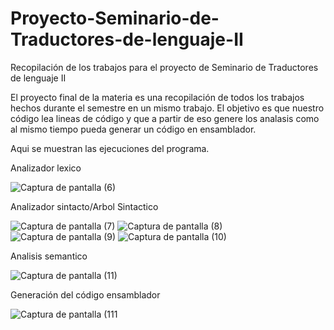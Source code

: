 # Proyecto-Seminario-de-Traductores-de-lenguaje-II
Recopilación de los trabajos para el proyecto de Seminario de Traductores de lenguaje II

El proyecto final de la materia es una recopilación de todos los trabajos hechos durante el semestre en un mismo trabajo. El objetivo es que nuestro código lea lineas de código y que a partir de eso genere los analasis como al mismo tiempo pueda generar un código en ensamblador.

Aqui se muestran las ejecuciones del programa. 


Analizador lexico 

![Captura de pantalla (6)](https://github.com/Orlando-Javier-Loredo-Padilla/Proyecto-Seminario-de-Traductores-de-lenguaje-II/assets/123122353/eb415ee8-c28c-4e9c-8a67-2fec12ccec6d)

Analizador sintacto/Arbol Sintactico 

![Captura de pantalla (7)](https://github.com/Orlando-Javier-Loredo-Padilla/Proyecto-Seminario-de-Traductores-de-lenguaje-II/assets/123122353/c4b0be91-2b27-4be7-8c36-c6094de3a798)
![Captura de pantalla (8)](https://github.com/Orlando-Javier-Loredo-Padilla/Proyecto-Seminario-de-Traductores-de-lenguaje-II/assets/123122353/47626491-8b55-489a-bfd7-bf87729800b0)
![Captura de pantalla (9)](https://github.com/Orlando-Javier-Loredo-Padilla/Proyecto-Seminario-de-Traductores-de-lenguaje-II/assets/123122353/5255a3d8-7c62-43f1-adae-a0be9aec9017)
![Captura de pantalla (10)](https://github.com/Orlando-Javier-Loredo-Padilla/Proyecto-Seminario-de-Traductores-de-lenguaje-II/assets/123122353/8f22f230-32e0-495c-9f6f-906bcd673db8)

Analisis semantico 

![Captura de pantalla (11)](https://github.com/Orlando-Javier-Loredo-Padilla/Proyecto-Seminario-de-Traductores-de-lenguaje-II/assets/123122353/881d8f19-0b30-499a-b912-b0f5cc48d7f0)

Generación del código ensamblador

![Captura de pantalla (111](https://github.com/Orlando-Javier-Loredo-Padilla/Proyecto-Seminario-de-Traductores-de-lenguaje-II/assets/123122353/5d5e4dd0-c384-43a0-98db-f44231dedc02)





